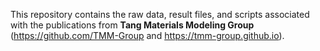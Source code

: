 This repository contains the raw data, result files, and scripts associated with the publications from **Tang Materials Modeling Group** (https://github.com/TMM-Group and https://tmm-group.github.io).

